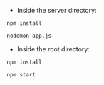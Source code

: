 * Inside the server directory: 

<code>npm install</code>

<code>nodemon app.js</code>

* Inside the root directory:

<code>npm install</code>

<code>npm start</code>
